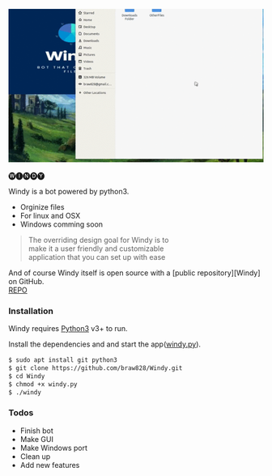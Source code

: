 

![](locals/ezgif-6-2423690e64e8.gif)

<p class="has-line-data" data-line-start="0" data-line-end="1">🅦🅘🅝🅓🅨</p>
<p class="has-line-data" data-line-start="6" data-line-end="7">Windy is a bot powered by python3.</p>
<ul>
<li class="has-line-data" data-line-start="8" data-line-end="9">Orginize files</li>
<li class="has-line-data" data-line-start="9" data-line-end="10">For linux and OSX</li>
<li class="has-line-data" data-line-start="10" data-line-end="11">Windows comming soon</li>
</ul>
<blockquote>
<p class="has-line-data" data-line-start="18" data-line-end="21">The overriding design goal for Windy is to<br>
make it a user friendly and customizable<br>
application that you can set up with ease</p>
</blockquote>
<p class="has-line-data" data-line-start="25" data-line-end="28">And of course Windy itself is open source with a [public repository][Windy]<br>
on GitHub.<br>
<a href="https://github.com/braw828/Windy.git">REPO</a></p>
<h3 class="code-line" data-line-start=28 data-line-end=29 ><a id="Installation_28"></a>Installation</h3>
<p class="has-line-data" data-line-start="30" data-line-end="31">Windy requires <a href="https://python.org/">Python3</a> v3+ to run.</p>
<p class="has-line-data" data-line-start="32" data-line-end="33">Install the dependencies and  and start the app(<a href="http://windy.py">windy.py</a>).</p>
<pre><code class="has-line-data" data-line-start="35" data-line-end="41" class="language-sh">$ sudo apt install git python3
$ git <span class="hljs-built_in">clone</span> https://github.com/braw828/Windy.git
$ <span class="hljs-built_in">cd</span> Windy
$ chmod +x windy.py
$ ./windy
</code></pre>
<h3 class="code-line" data-line-start=45 data-line-end=46 ><a id="Todos_45"></a>Todos</h3>
<ul>
<li class="has-line-data" data-line-start="47" data-line-end="48">Finish bot</li>
<li class="has-line-data" data-line-start="48" data-line-end="49">Make GUI</li>
<li class="has-line-data" data-line-start="49" data-line-end="50">Make Windows port</li>
<li class="has-line-data" data-line-start="50" data-line-end="51">Clean up</li>
<li class="has-line-data" data-line-start="51" data-line-end="53">Add new features</li>
</ul>

